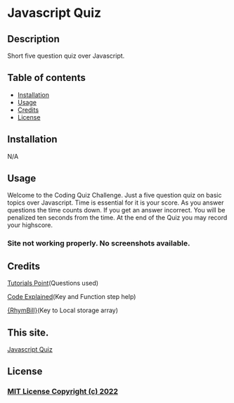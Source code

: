 # Javascript Quiz

## Description

Short five question quiz over Javascript.

## Table of contents

- [Installation](#installation)
- [Usage](#usage)
- [Credits](#credits)
- [License](#license)

## Installation

N/A

## Usage

Welcome to the Coding Quiz Challenge.  Just a five question quiz on basic topics over Javascript.  Time is essential for it is your score.  As you answer questions the time counts down.  If you get an answer incorrect.  You will be penalized ten seconds from the time.  At the end of the Quiz you may record your highscore.

### Site not working properly.  No screenshots available.

## Credits

[Tutorials Point](https://www.tutorialspoint.com/javascript/javascript_online_quiz.htm)(Questions used)

[Code Explained](https://www.youtube.com/watch?v=49pYIMygIcU&t=1431s)(Key and Function step help)

[{RhymBill}](https://www.youtube.com/watch?v=2hJ1rTANVnk)(Key to Local storage array)

## This site.

[Javascript Quiz](https://zmag33z.github.io/week-4-challenge/)

## License

### [MIT License Copyright (c) 2022](https://zmag33z.github.io/week-3-challenge/license.md)